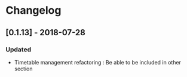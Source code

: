 # Changelog

## [0.1.13] - 2018-07-28
### Updated
- Timetable management refactoring : Be able to be included in other section